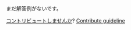
まだ解答例がないです。

[コントリビュートしませんか](https://github.com/BFEdev/BFE.dev-solutions/blob/main/quiz/generator-return_ja.md)?  [Contribute guideline](https://github.com/BFEdev/BFE.dev-solutions#how-to-contribute)
